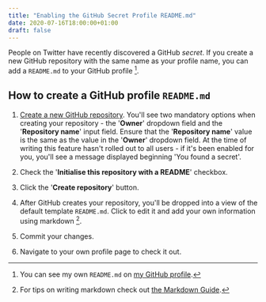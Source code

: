 ```yaml
---
title: "Enabling the GitHub Secret Profile README.md"
date: 2020-07-16T18:00:00+01:00
draft: false
---
```


People on Twitter have recently discovered a GitHub _secret_. If you create a new GitHub repository with the same name as your profile name, you can add a `README.md` to your GitHub profile [^1].

## How to create a GitHub profile `README.md`

1. [Create a new GitHub repository](https://www.github.com/new). You'll see two mandatory options when creating your repository - the '**Owner**' dropdown field and the '**Repository name**' input field. Ensure that the '**Repository name**' value is the same as the value in the '**Owner**' dropdown field. At the time of writing this feature hasn't rolled out to all users - if it's been enabled for you, you'll see a message displayed beginning 'You found a secret'.

2. Check the '**Initialise this repository with a README**' checkbox.

3. Click the '**Create repository**' button.

4. After GitHub creates your repository, you'll be dropped into a view of the default template `README.md`. Click to edit it and add your own information using markdown [^2].

5. Commit your changes.

6. Navigate to your own profile page to check it out.

[^1]: You can see my own `README.md` on [my GitHub profile](https://github.com/stuartmccoll).

[^2]: For tips on writing markdown check out [the Markdown Guide](https://www.markdownguide.org).

